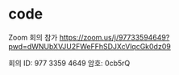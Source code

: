 # code

﻿Zoom 회의 참가
https://zoom.us/j/97733594649?pwd=dWNUbXVJU2FWeFFhSDJXcVlqcGk0dz09

회의 ID: 977 3359 4649
암호: 0cb5rQ



